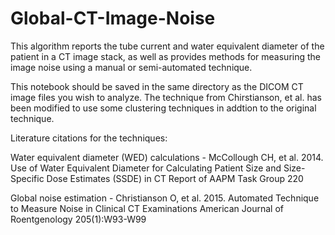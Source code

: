 # Global-CT-Image-Noise
This algorithm reports the tube current and water equivalent diameter of the patient in a CT image stack, as well as provides methods for measuring the image noise using a manual or semi-automated technique.

This notebook should be saved in the same directory as the DICOM CT image files you wish to analyze. The technique from Chirstianson, et al. has been modified to use some clustering techniques in addtion to the original technique.

Literature citations for the techniques:

Water equivalent diameter (WED) calculations - McCollough CH, et al. 2014. Use of Water Equivalent Diameter for Calculating Patient Size and Size-Specific Dose Estimates (SSDE) in CT Report of AAPM Task Group 220

Global noise estimation - Christianson O, et al. 2015. Automated Technique to Measure Noise in Clinical CT Examinations American Journal of Roentgenology 205(1):W93-W99


